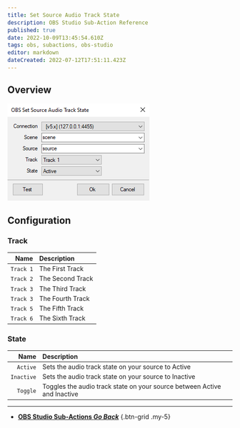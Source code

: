 ```yaml
---
title: Set Source Audio Track State
description: OBS Studio Sub-Action Reference
published: true
date: 2022-10-09T13:45:54.610Z
tags: obs, subactions, obs-studio
editor: markdown
dateCreated: 2022-07-12T17:51:11.423Z
---
```


## Overview

![overview.png](/Sub-Actions/OBS/set-source-audio-track-state/overview.png)

## Configuration
### Track
Name | Description
----:|:------------
`Track 1` | The First Track
`Track 2` | The Second Track
`Track 3` | The Third Track
`Track 3` | The Fourth Track
`Track 5` | The Fifth Track
`Track 6` | The Sixth Track

### State
Name | Description
----:|:------------
`Active` | Sets the audio track state on your source to Active
`Inactive` | Sets the audio track state on your source to Inactive
`Toggle` | Toggles the audio track state on your source between Active and Inactive

---

- [<i class="mdi mdi-chevron-left"></i> **OBS Studio Sub-Actions *Go Back***](/en/Sub-Actions/OBS)
{.btn-grid .my-5}